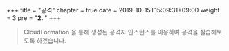 +++
title = "공격"
chapter = true
date = 2019-10-15T15:09:31+09:00
weight = 3
pre = "<b>2. </b>"
+++

> CloudFormation 을 통해 생성된 공격자 인스턴스를 이용하여 공격을 실습해보도록 하겠습니다.


